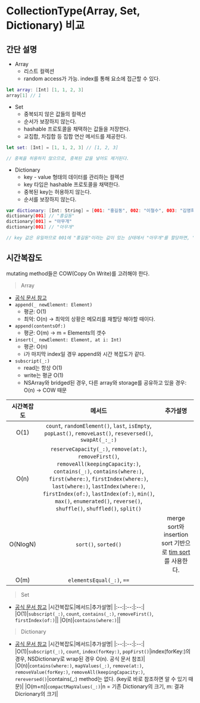 # CollectionType(Array, Set, Dictionary) 비교

## 간단 설명
- Array
    - 리스트 컬렉션
    - random access가 가능. index를 통해 요소에 접근할 수 있다.

```swift
let array: [Int] [1, 1, 2, 3]
array[1] // 1
```

- Set
    - 중복되지 않은 값들의 컬렉션
    - 순서가 보장하지 않는다.
    - hashable 프로토콜을 채택하는 값들을 저장한다.
    - 교집합, 차집합 등 집합 연산 메서드를 제공한다.

```swift
let set: [Int] = [1, 1, 2, 3] // [1, 2, 3]

// 중복을 허용하지 않으므로, 중복된 값을 넣어도 제거된다.
```

- Dictionary
    - key - value 형태의 데이터를 관리하는 컬렉션
    - key 타입은 hashable 프로토콜을 채택한다.
    - 중복된 key는 허용하지 않는다.
    - 순서를 보장하지 않는다.

```swift
var dictionary: [Int: String] = [001: "홍길동", 002: "이철수", 003: "김영희"]
dictionary[001] // "홍길동"
dictionary[001] = "아무개"
dictionary[001] // "아무개"

// key 값은 유일하므로 001에 "홍길동"이라는 값이 있는 상태에서 "아무개"를 할당하면, "홍길동"이 "아무개"로 대치된다.
```

## 시간복잡도
mutating method들은 COW(Copy On Write)를 고려해야 한다.

> Array
- [공식 문서 참고](https://github.com/apple/swift/blob/main/stdlib/public/core/Array.swift)
- `append(_ newElement: Element)`
    - 평균: O(1)
    - 최악: O(n) -> 최악의 상황은 메모리를 재할당 해야할 때이다.
- `append(contentsOf:)`
    - 평균: O(m) -> m = Elements의 갯수
- `insert(_ newElement: Element, at i: Int)`
    - 평균: O(n)
    - i가 마지막 index일 경우 append와 시간 복잡도가 같다.
- `subscript(_:)`
    - read는 항상 O(1)
    - write는 평균 O(1)
    - NSArray와 bridged된 경우, 다른 array와 storage를 공유하고 있을 경우: O(n) -> COW 때문

|시간복잡도|메서드|추가설명|
|:--:|:--:|:--:|
|O(1)|`count`, `randomElement()`, `last`, `isEmpty`, `popLast()`, `removeLast()`, `reseversed()`, `swapAt(_:_:)`||
|O(n)|`reserveCapacity(_:)`, `remove(at:)`, `removeFirst()`, `removeAll(keepingCapacity:)`, `contains(_:)`, `contains(where:)`, `first(where:)`, `firstIndex(where:)`, `last(where:)`, `lastIndex(where:)`, `firstIndex(of:)`, `lastIndex(of:)`, `min()`, `max()`, `enumerated()`, `reverse()`, `shuffle()`, `shuffled()`, `split()`||
|O(NlogN)|`sort()`, `sorted()`|merge sort와 insertion sort 기반으로 [tim sort](https://youtu.be/2pjUsuHTqHc)를 사용한다.|
|O(m)|`elementsEqual(_:)`, `==`||

> Set
- [공식 문서 참고](https://github.com/apple/swift/blob/main/stdlib/public/core/Set.swift)
|시간복잡도|메서드|추가설명|
|:--:|:--:|:--:|
|O(1)|`subscript(_:)`, `count`, `contains(_:)`, `removeFirst()`, `firstIndex(of:)`||
|O(n)|`contains(where:)`||

> Dictionary
- [공식 문서 참고](https://github.com/apple/swift/blob/main/stdlib/public/core/Dictionary.swift)
|시간복잡도|메서드|추가설명|
|:--:|:--:|:--:|
|O(1)|`subscript(_:)`, `count`, `index(forKey:)`, `popFirst()`|index(forKey:)의 경우, NSDictionary로 wrap된 경우 O(n). 공식 문서 참조)|
|O(n)|`contains(where:)`, `mapValues(_:)`, `remove(at:)`, `removeValue(forKey:)`, `removeAll(keepingCapacity:)`, `rereversed()`|contains(_:) method는 없다. (key로 바로 참조하면 알 수 있기 때문)|
|O(m+n)|`compactMapValues(_:)`|n = 기존 Dictionary의 크기, m: 결과 Dicrionary의 크기|